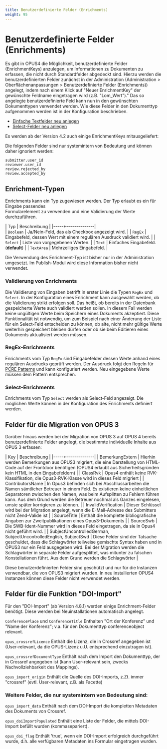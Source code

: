 ```yaml
--- 
title: Benutzerdefinierte Felder (Enrichments)
weight: 95
---
```


# Benutzerdefinierte Felder (Enrichments)

Es gibt in OPUS4 die Möglichkeit, benutzerdefinierte Felder (EnrichmentKeys) anzulegen, um
Informationen zu Dokumenten zu erfassen, die nicht durch Standardfelder abgedeckt sind. Hierzu
werden die benutzerdefinierten Felder zunächst in der Administration (Administration >
Oberflächenanpassungen > Benutzerdefinierte Felder (Enrichments)) angelegt, indem nach einem
Klick auf "Neuer EnrichmentKey" der gewünschte Feldname eingetragen wird (z.B. "Lom_Wert")."
Das so angelegte benutzerdefinierte Feld kann nun in den gewünschten Dokumenttypen verwendet
werden. Wie diese Felder in den Dokumenttyp aufgenommen werden ist in der Konfiguration
beschrieben.

* [Einfache Textfelder neu anlegen](../translation/fields.html#einfache-textfelder-neu-anlegen)
* [Select-Felder neu anlegen](../translation/fields.html#select-felder-neu-anlegen)

Es werden ab der Version 4.2 auch einige EnrichmentKeys mitausgeliefert:

Die folgenden Felder sind nur systemintern von Bedeutung und können daher ignoriert werden:

    submitter.user_id
    reviewer.user_id
    review.rejected_by
    review.accepted_by

## Enrichment-Typen

Enrichments kann ein Typ zugewiesen werden. Der Typ erlaubt es ein für Eingabe passendes  
Formularelement zu verwenden und eine Validierung der Werte durchzuführen.

| Typ | Beschreibung |
|-----+--------------|    
| `Boolean`  | Ja/Nein-Feld, das als Checkbox angezeigt wird. |
| `RegEx`    | Eingabefeld, dessen Wert mit einem regulären Ausdruck validiert wird. |
| `Select`   | Liste von vorgegebenen Werten. |
| `Text`     | Einfaches Eingabefeld. (__default__) |
| `TextArea` | Mehrzeiliges Eingabefeld. | 

<p class="info">
Die Verwendung des Enrichment-Typ ist bisher nur in der Administration umgesetzt. Im 
Publish-Modul wird diese Information bisher nicht verwendet.
</p>

### Validierung von Enrichments

Die Validierung von Eingaben betrifft in erster Linie die Typen `RegEx` und `Select`. In der Konfiguration eines
Enrichment kann ausgewählt werden, ob die Validierung strikt erfolgen soll. Das heißt, ob bereits in der Datenbank
gespeicherte Werte auch validiert werden sollen. In diesem Fall werden keine ungültigen Werte beim Speichern 
eines Dokuments akzeptiert. Diese Funktionalität ist notwendig, um zum Beispiel nach einer Änderung der Liste für 
ein Select-Feld entscheiden zu können, ob alte, nicht mehr gültige Werte weiterhin gespeichert bleiben dürfen oder 
ob sie beim Editieren eines Dokuments aktualisiert werden müssen. 

### __RegEx__-Enrichments

Enrichments vom Typ `RegEx` sind Eingabefelder dessen Werte anhand eines regulären Ausdrucks geprüft werden. Der
Ausdruck folgt den Regeln für [PCRE Patterns](https://www.php.net/manual/en/pcre.pattern.php) und kann konfiguriert
werden. Neu eingegebene Werte müssen dem Pattern entsprechen. 

### __Select__-Enrichments

Enrichments vom Typ `Select` werden als Select-Feld angezeigt. Die möglichen Werte können in der Konfiguration des
Enrichments definiert werden.
    
## Felder für die Migration von OPUS 3    

Darüber hinaus werden bei der Migration von OPUS 3 auf OPUS 4 bereits benutzerdefinierte Felder
angelegt, die bestimmte individuelle Inhalte aus OPUS 3 erfassen:

| Key | Beschreibung |
|-----+--------------|
| BemerkungExtern | Hierhin werden Bemerkungen aus OPUS3 migriert, die eine Darstellung von HTML-Code auf der Frontdoor benötigen (OPUS4 erlaubt aus Sicherheitsgründen kein HTML in den Eingabefeldern) |
| ClassRvk | Opus4 enthält keine RVK-Klassifikation, die Opus3-RVK-Klasse wird in dieses Feld migriert |
| ContributorsName | In Opus3 befinden sich bei Abschlussarbeiten die Namen sämtlicher Betreuer in einem Feld. Es existieren keine einheitlichen Separatoren zwischen den Namen, was beim Aufsplitten zu Fehlern führen kann. Aus dem Grund werden die Betreuer nochmal als Ganzes eingelesen, umsie später korrigieren zu können. |
| InvalidVerification | Dieser Schlüssel wird bei der Migration angelegt, wenn die E-Mail-Adresse des Submitters nicht Zend-Valide ist |
| SourceTitle | Enthält die komplette bibliografische Angaben zur Zweitpublikationen eines Opus3-Dokuments |
| SourceSwb | Die SWB-Ident-Nummer wird in dieses Feld eingetragen, da sie in Opus4 nicht geführt wird. |
| SubjectUncontrolledGerman, SubjectUncontrolledEnglish, SubjectSwd | Diese Felder sind der Tatsache geschuldet, dass die Schlagwörter teilweise gemischte Syntax haben und in OPUS3 nur ein Feld ausgegeben wird. Bei der Migration werden die Schlagwörter in separate Felder aufgesplittet, was mitunter zu falschen Konstellationen führt. Aus dem Grund werden die Schlagwörter |

Diese benutzerdefinierten Felder sind geschützt und nur für die Instanzen verwendbar, die von
OPUS3 migriert wurden. In neu installierten OPUS4 Instanzen können diese Felder nicht verwendet
werden.

## Felder für die Funktion "DOI-Import"

Für den "DOI-Import" (ab Version 4.8.1) werden einige Enrichment-Felder benötigt. Diese werden bei Neuinstallationen automatisch angelegt. 

`ConferencePlace` und `ConferenceTitle` Enthalten "Ort der Konferenz" und "Name der Konferenz"; v.a. für den Dokumenttyp conferenceobject relevant.

`opus_crossrefLicence` Enthält die Lizenz, die in Crossref angegeben ist (User-relevant, da die OPUS-Lizenz u.U. entsprechend einzutragen ist).

`opus_crossrefDocumentType` Enthält nach dem Import den Dokumenttyp, der in Crossref angegeben ist (kann User-relevant sein, zwecks Nachvollziehbarkeit des Mappings).

`opus_import_origin`  Enthält die Quelle des DOI-Imports, z.Zt. immer "crossref" (evtl. User-relevant, z.B. als Facette)

### Weitere Felder, die nur systemintern von Bedeutung sind:

`opus_import_data` Enthält nach dem DOI-Import die kompletten Metadaten des Dokuments von Crossref.

`opus_doiImportPopulated` Enthält eine Liste der Felder, die mittels DOI-Import befüllt wurden (kommasepariert).

`opus_doi_flag` Enthält 'true', wenn ein DOI-Import erfolgreich durchgeführt wurde, d.h. alle verfügbaren Metadaten ins Formular eingetragen wurden.

 
